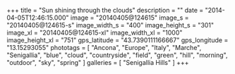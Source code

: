 +++
title = "Sun shining through the clouds"
description = ""
date = "2014-04-05T12:46:15.000"
image = "20140405@124615"
image_s = "20140405@124615-s"
image_width_s = "400"
image_height_s = "301"
image_xl = "20140405@124615-xl"
image_width_xl = "1000"
image_height_xl = "751"
gps_latitude = "43.7390111166667"
gps_longitude = "13.15293055"
phototags = [ "Ancona", "Europe", "Italy", "Marche", "Senigallia", "blue", "cloud", "countryside", "field", "green", "hill", "morning", "outdoor", "sky", "spring" ]
galleries = [ "Senigallia Hills" ]
+++
